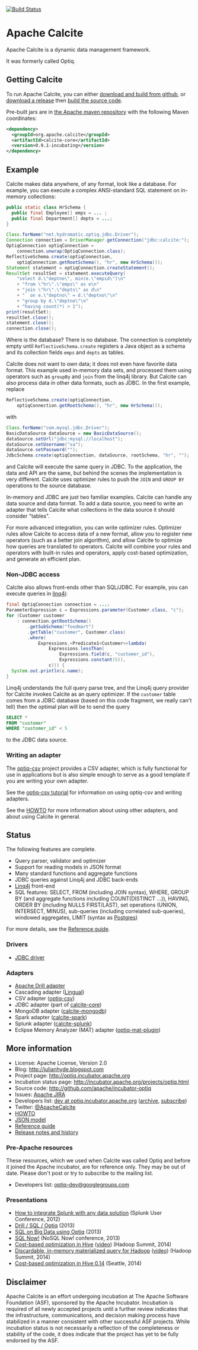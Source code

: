 [![Build Status](https://travis-ci.org/julianhyde/optiq.svg?branch=master)](https://travis-ci.org/julianhyde/optiq)

# Apache Calcite

Apache Calcite is a dynamic data management framework.

It was formerly called Optiq.

## Getting Calcite

To run Apache Calcite, you can either
[download and build from github](doc/HOWTO.md#building-from-git),
or [download a release](http://www.apache.org/dyn/closer.cgi/incubator/optiq)
then [build the source code](doc/HOWTO.md#building-from-a-source-distribution).

Pre-built jars are in
[the Apache maven repository](https://repository.apache.org/content/repositories/releases)
with the following Maven coordinates:

```xml
<dependency>
  <groupId>org.apache.calcite</groupId>
  <artifactId>calcite-core</artifactId>
  <version>0.9.1-incubating</version>
</dependency>
```

## Example

Calcite makes data anywhere, of any format, look like a database. For
example, you can execute a complex ANSI-standard SQL statement on
in-memory collections:

```java
public static class HrSchema {
  public final Employee[] emps = ... ;
  public final Department[] depts = ...;
}

Class.forName("net.hydromatic.optiq.jdbc.Driver");
Connection connection = DriverManager.getConnection("jdbc:calcite:");
OptiqConnection optiqConnection =
    connection.unwrap(OptiqConnection.class);
ReflectiveSchema.create(optiqConnection,
    optiqConnection.getRootSchema(), "hr", new HrSchema());
Statement statement = optiqConnection.createStatement();
ResultSet resultSet = statement.executeQuery(
    "select d.\"deptno\", min(e.\"empid\")\n"
    + "from \"hr\".\"emps\" as e\n"
    + "join \"hr\".\"depts\" as d\n"
    + "  on e.\"deptno\" = d.\"deptno\"\n"
    + "group by d.\"deptno\"\n"
    + "having count(*) > 1");
print(resultSet);
resultSet.close();
statement.close();
connection.close();
```

Where is the database? There is no database. The connection is
completely empty until <code>ReflectiveSchema.create</code> registers
a Java object as a schema and its collection fields <code>emps</code>
and <code>depts</code> as tables.

Calcite does not want to own data; it does not even have favorite data
format. This example used in-memory data sets, and processed them
using operators such as <code>groupBy</code> and <code>join</code>
from the linq4j
library. But Calcite can also process data in other data formats, such
as JDBC. In the first example, replace

```java
ReflectiveSchema.create(optiqConnection,
    optiqConnection.getRootSchema(), "hr", new HrSchema());
```

with

```java
Class.forName("com.mysql.jdbc.Driver");
BasicDataSource dataSource = new BasicDataSource();
dataSource.setUrl("jdbc:mysql://localhost");
dataSource.setUsername("sa");
dataSource.setPassword("");
JdbcSchema.create(optiqConnection, dataSource, rootSchema, "hr", "");
```

and Calcite will execute the same query in JDBC. To the application, the
data and API are the same, but behind the scenes the implementation is
very different. Calcite uses optimizer rules
to push the <code>JOIN</code> and <code>GROUP BY</code> operations to
the source database.

In-memory and JDBC are just two familiar examples. Calcite can handle
any data source and data format. To add a data source, you need to
write an adapter that tells Calcite
what collections in the data source it should consider "tables".

For more advanced integration, you can write optimizer
rules. Optimizer rules allow Calcite to access data of a new format,
allow you to register new operators (such as a better join algorithm),
and allow Calcite to optimize how queries are translated to
operators. Calcite will combine your rules and operators with built-in
rules and operators, apply cost-based optimization, and generate an
efficient plan.

### Non-JDBC access

Calcite also allows front-ends other than SQL/JDBC. For example, you can
execute queries in <a href="https://github.com/julianhyde/linq4j">linq4j</a>:

```java
final OptiqConnection connection = ...;
ParameterExpression c = Expressions.parameter(Customer.class, "c");
for (Customer customer
    : connection.getRootSchema()
        .getSubSchema("foodmart")
        .getTable("customer", Customer.class)
        .where(
            Expressions.<Predicate1<Customer>>lambda(
                Expressions.lessThan(
                    Expressions.field(c, "customer_id"),
                    Expressions.constant(5)),
                c))) {
  System.out.println(c.name);
}
```

Linq4j understands the full query parse tree, and the Linq4j query
provider for Calcite invokes Calcite as an query optimizer. If the
<code>customer</code> table comes from a JDBC database (based on
this code fragment, we really can't tell) then the optimal plan
will be to send the query

```SQL
SELECT *
FROM "customer"
WHERE "customer_id" < 5
```

to the JDBC data source.

### Writing an adapter

The <a href="https://github.com/julianhyde/optiq-csv">optiq-csv</a>
project provides a CSV adapter, which is fully functional for use in applications
but is also simple enough to serve as a good template if you are writing
your own adapter.

See the <a href="https://github.com/julianhyde/optiq-csv/blob/master/TUTORIAL.md">optiq-csv tutorial</a>
for information on using optiq-csv and writing adapters.

See the <a href="doc/HOWTO.md">HOWTO</a> for more information about using other
adapters, and about using Calcite in general.

## Status

The following features are complete.

* Query parser, validator and optimizer
* Support for reading models in JSON format
* Many standard functions and aggregate functions
* JDBC queries against Linq4j and JDBC back-ends
* <a href="https://github.com/julianhyde/linq4j">Linq4j</a> front-end
* SQL features: SELECT, FROM (including JOIN syntax), WHERE, GROUP BY (and aggregate functions including COUNT(DISTINCT ...)), HAVING, ORDER BY (including NULLS FIRST/LAST), set operations (UNION, INTERSECT, MINUS), sub-queries (including correlated sub-queries), windowed aggregates, LIMIT (syntax as <a href="http://www.postgresql.org/docs/8.4/static/sql-select.html#SQL-LIMIT">Postgres</a>)

For more details, see the <a href="doc/REFERENCE.md">Reference guide</a>.

### Drivers

* <a href="http://www.hydromatic.net/calcite/calcite-core/apidocs/net/hydromatic/optiq/jdbc/package-summary.html">JDBC driver</a>

### Adapters

* <a href="https://github.com/apache/incubator-drill">Apache Drill adapter</a>
* Cascading adapter (<a href="https://github.com/Cascading/lingual">Lingual</a>)
* CSV adapter (<a href="https://github.com/julianhyde/optiq-csv">optiq-csv</a>)
* JDBC adapter (part of <a href="http://www.hydromatic.net/calcite/calcite-core/apidocs/net/hydromatic/optiq/impl/jdbc/package-summary.html">calcite-core</a>)
* MongoDB adapter (<a href="http://www.hydromatic.net/calcite/calcite-mongodb/apidocs/net/hydromatic/optiq/impl/mongodb/package-summary.html">calcite-mongodb</a>)
* Spark adapter (<a href="http://www.hydromatic.net/calcite/calcite-spark/apidocs/net/hydromatic/optiq/impl/spark/package-summary.html">calcite-spark</a>)
* Splunk adapter (<a href="http://www.hydromatic.net/calcite/calcite-splunk/apidocs/net/hydromatic/optiq/impl/splunk/package-summary.html">calcite-splunk</a>)
* Eclipse Memory Analyzer (MAT) adapter (<a href="https://github.com/vlsi/optiq-mat-plugin">optiq-mat-plugin</a>)

## More information

* License: Apache License, Version 2.0
* Blog: http://julianhyde.blogspot.com
* Project page: http://optiq.incubator.apache.org
* Incubation status page: http://incubator.apache.org/projects/optiq.html
* Source code: http://github.com/apache/incubator-optiq
* Issues: <a href="https://issues.apache.org/jira/browse/OPTIQ">Apache JIRA</a>
* Developers list: <a href="mailto:dev@optiq.incubator.apache.org">dev at optiq.incubator.apache.org</a>
  (<a href="http://mail-archives.apache.org/mod_mbox/incubator-optiq-dev/">archive</a>,
  <a href="mailto:dev-subscribe@optiq.incubator.apache.org">subscribe</a>)
* Twitter: <a href="https://twitter.com/ApacheCalcite">@ApacheCalcite</a>
* <a href="doc/HOWTO.md">HOWTO</a>
* <a href="doc/MODEL.md">JSON model</a>
* <a href="doc/REFERENCE.md">Reference guide</a>
* <a href="doc/HISTORY.md">Release notes and history</a>

### Pre-Apache resources

These resources, which we used when Calcite was called Optiq and
before it joined the Apache incubator, are for reference only.
They may be out of date.
Please don't post or try to subscribe to the mailing list.

* Developers list: <a href="http://groups.google.com/group/optiq-dev">optiq-dev@googlegroups.com</a>

### Presentations

* <a href="http://www.slideshare.net/julianhyde/how-to-integrate-splunk-with-any-data-solution">How to integrate Splunk with any data solution</a> (Splunk User Conference, 2012)
* <a href="https://github.com/julianhyde/share/blob/master/slides/optiq-drill-user-group-2013.pdf?raw=true">Drill / SQL / Optiq</a> (2013)
* <a href="https://github.com/julianhyde/share/blob/master/slides/optiq-richrelevance-2013.pdf?raw=true">SQL on Big Data using Optiq</a> (2013)
* <a href="https://github.com/julianhyde/share/blob/master/slides/optiq-nosql-now-2013.pdf?raw=true">SQL Now!</a> (NoSQL Now! conference, 2013)
* <a href="https://github.com/julianhyde/share/blob/master/slides/hive-cbo-summit-2014.pdf?raw=true">Cost-based optimization in Hive</a> (<a href="https://www.youtube.com/watch?v=vpG5noIbEFs">video</a>) (Hadoop Summit, 2014)
* <a href="https://github.com/julianhyde/share/blob/master/slides/dmmq-summit-2014.pdf?raw=true">Discardable, in-memory materialized query for Hadoop</a> (<a href="https://www.youtube.com/watch?v=CziGOa8GXqI">video</a>) (Hadoop Summit, 2014)
* <a href="https://github.com/julianhyde/share/blob/master/slides/hive-cbo-seattle-2014.pdf?raw=true">Cost-based optimization in Hive 0.14</a> (Seattle, 2014)

## Disclaimer

Apache Calcite is an effort undergoing incubation at The Apache Software
Foundation (ASF), sponsored by the Apache Incubator. Incubation is
required of all newly accepted projects until a further review
indicates that the infrastructure, communications, and decision making
process have stabilized in a manner consistent with other successful
ASF projects. While incubation status is not necessarily a reflection
of the completeness or stability of the code, it does indicate that
the project has yet to be fully endorsed by the ASF.
